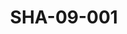 ---
pid: SHA-09-001
title: SHA-09-001
language: en
original_label: 
rights: Sharhabil Ahmed
location_of_original: Sharhabil Ahmed
photographer_or_studio: 
scanned_from: photograph 7.5 by 8.9
_date: '1964'
location: southern sudan
description: Sharhabil Ahmed's band and others in front of a bus
additional_notes: 
permission_display: 'yes'
on_server: 'no'
on_website: 'no'
permalink: /photopages/en/SHA-09-001.html
layout: photo-page
---